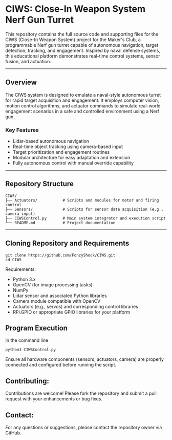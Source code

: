 # CIWS: Close-In Weapon System Nerf Gun Turret

This repository contains the full source code and supporting files for the CIWS (Close-In Weapon System) project for the Maker's Club, a programmable Nerf gun turret capable of autonomous navigation, target detection, tracking, and engagement. Inspired by naval defense systems, this educational platform demonstrates real-time control systems, sensor fusion, and actuation.

---

## Overview

The CIWS system is designed to emulate a naval-style autonomous turret for rapid target acquisition and engagement. It employs computer vision, motion control algorithms, and actuator commands to simulate real-world engagement scenarios in a safe and controlled environment using a Nerf gun.

### Key Features
- Lidar-based autonomous navigation
- Real-time object tracking using camera-based input
- Target prioritization and engagement routines
- Modular architecture for easy adaptation and extension
- Fully autonomous control with manual override capability 

---

## Repository Structure

```plaintext
CIWS/
├── Actuators/           # Scripts and modules for motor and firing control
├── Sensors/             # Scripts for sensor data acquisition (e.g., camera input)
├── CIWSControl.py       # Main system integrator and execution script
└── README.md            # Project documentation
```
---

## Cloning Repository and Requirements

```plaintext
git clone https://github.com/FonzyShock/CIWS.git
cd CIWS
```

Requirements:
- Python 3.x
- OpenCV (for image processing tasks)
- NumPy
- Lidar sensor and associated Python libraries
- Camera module compatible with OpenCV
- Actuators (e.g., servos) and corresponding control libraries
- RPi.GPIO or appropriate GPIO libraries for your platform


## Program Execution

In the command line
```plaintext
python3 CIWSControl.py
```

Ensure all hardware components (sensors, actuators, camera) are properly connected and configured before running the script.

## Contributing:
Contributions are welcome! Please fork the repository and submit a pull request with your enhancements or bug fixes.

## Contact:
For any questions or suggestions, please contact the repository owner via GitHub.





